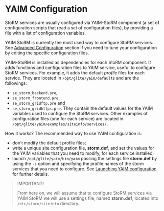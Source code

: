 # YAIM Configuration

StoRM services are usually configured via YAIM-StoRM component (a set of configuration scripts that read a set of configuration files), by providing a file with a list of configuration variables. 

YAIM StoRM is currently the most used way to configure StoRM services. 
See [Advanced Configuration](../advanced/README.html) section if you need to tune your configuration by editing the specific configuration files.

YAIM-StoRM is installed as dependencies for each StoRM component.
It adds functions and configuration files to YAIM service, useful to configure StoRM services.
For example, it adds the default _profile_ files for each service. They are located in ```/opt/glite/yaim/defaults``` and are the followings:
- ```se_storm_backend.pre```, 
- ```se_storm_frontend.pre```, 
- ```se_storm_gridftp.pre``` and 
- ```se_storm_gridhttps.pre```.
They contain the default values for the YAIM variables used to configure the StoRM services.
Other examples of configuration files (one for each service) are located in ```/opt/glite/yaim/examples/siteinfo/services/```.

How it works? The recommended way to use YAIM configuration is:
- don't modify the default profile files;
- write a unique site configuration file, **storm.def**, and set the values for the YAIM variables that you need to modify, for each service installed;
- launch ```/opt/glite/yaim/bin/yaim``` passing the settings file **storm.def** by using the ```-s``` option and specifying the profile names of the storm services that you need to configure. See [Launching YAIM configuration](launch.html) for further details.

><span class="label label-danger">IMPORTANT!</span>
>
>From here on, we will assume that to configure StoRM services via YAIM StoRM we will use a settings file, named **storm.def**, located into ```/etc/storm/siteinfo``` directory. 